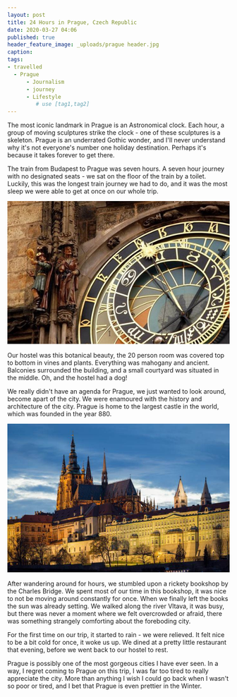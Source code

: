 ```yaml
---
layout: post
title: 24 Hours in Prague, Czech Republic
date: 2020-03-27 04:06
published: true
header_feature_image: _uploads/prague header.jpg
caption:
tags:
- travelled
  - Prague
      - Journalism
      - journey
      - Lifestyle
         # use [tag1,tag2]
---
```


The most iconic landmark in Prague is an Astronomical clock. Each hour, a group of moving sculptures strike the clock - one of these sculptures is a skeleton. Prague is an underrated Gothic wonder, and I'll never understand why it's not everyone's number one holiday destination. Perhaps it's because it takes forever to get there.

The train from Budapest to Prague was seven hours. A seven hour journey with no designated seats - we sat on the floor of the train by a toilet. Luckily, this was the longest train journey we had to do, and it was the most sleep we were able to get at once on our whole trip.

[![The Astronomical Tower](/_uploads/pragueclock.jpg)](/_uploads/pragueclock.jpg)

Our hostel was this botanical beauty, the 20 person room was covered top to bottom in vines and plants. Everything was mahogany and ancient. Balconies surrounded the building, and a small courtyard was situated in the middle. Oh, and the hostel had a dog!

We really didn't have an agenda for Prague, we just wanted to look around, become apart of the city. We were enamoured with the history and architecture of the city. Prague is home to the largest castle in the world, which was founded in the year 880.  

[![Prague Castle](/_uploads/praguecastle.jpg)](/_uploads/praguecastle.jpg)

After wandering around for hours, we stumbled upon a rickety bookshop by the Charles Bridge. We spent most of our time in this bookshop, it was nice to not be moving around constantly for once. When we finally left the books the sun was already setting. We walked along the river Vltava, it was busy, but there was never a moment where we felt overcrowded or afraid, there was something strangely comforting about the foreboding city.

For the first time on our trip, it started to rain - we were relieved. It felt nice to be a bit cold for once, it woke us up. We dined at a pretty little restaurant that evening, before we went back to our hostel to rest.

Prague is possibly one of the most gorgeous cities I have ever seen. In a way, I regret coming to Prague on this trip, I was far too tired to really appreciate the city. More than anything I wish I could go back when I wasn't so poor or tired, and I bet that Prague is even prettier in the Winter.
